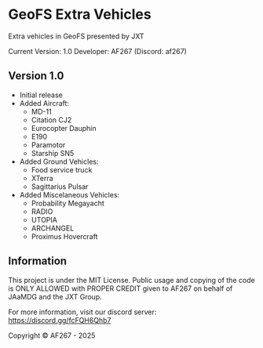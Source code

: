 # GeoFS Extra Vehicles
Extra vehicles in GeoFS presented by JXT

Current Version: 1.0
Developer: AF267 (Discord: af267)

## Version 1.0
* Initial release
* Added Aircraft:
  * MD-11
  * Citation CJ2
  * Eurocopter Dauphin
  * E190
  * Paramotor
  * Starship SN5
* Added Ground Vehicles:
  * Food service truck
  * XTerra
  * Sagittarius Pulsar
* Added Miscelaneous Vehicles:
  * Probability Megayacht
  * RADIO
  * UTOPIA
  * ARCHANGEL
  * Proximus Hovercraft
## Information
This project is under the MIT License. Public usage and copying of the code is ONLY ALLOWED with PROPER CREDIT given to AF267 on behalf of JAaMDG and the JXT Group.

For more information, visit our discord server: https://discord.gg/fcFQH6Qhb7

Copyright © AF267 - 2025
